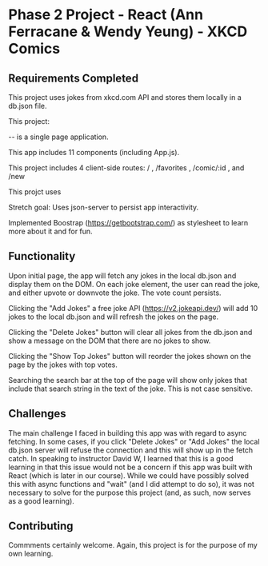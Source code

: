 # Phase 2 Project - React (Ann Ferracane & Wendy Yeung) - XKCD Comics

## Requirements Completed

This project uses jokes from xkcd.com API and stores them locally in a db.json file.

This project:

-- is a single page application.

This app includes 11 components (including App.js).

This project includes 4 client-side routes: / , /favorites , /comic/:id , and /new

This projct uses 

Stretch goal: Uses json-server to persist app interactivity.

Implemented Boostrap (https://getbootstrap.com/) as stylesheet to learn more about it and for fun.

## Functionality

Upon initial page, the app will fetch any jokes in the local db.json and display them on the DOM. On each joke element, the user can read the joke, and either upvote or downvote the joke. The vote count persists. 

Clicking the "Add Jokes" a free joke API (https://v2.jokeapi.dev/) will add 10 jokes to the local db.json and will refresh the jokes on the page.

Clicking the "Delete Jokes" button will clear all jokes from the db.json and show a message on the DOM that there are no jokes to show.

Clicking the "Show Top Jokes" button will reorder the jokes shown on the page by the jokes with top votes.

Searching the search bar at the top of the page will show only jokes that include that search string in the text of the joke. This is not case sensitive.

## Challenges

The main challenge I faced in building this app was with regard to async fetching. In some cases, if you click "Delete Jokes" or "Add Jokes" the local db.json server will refuse the connection and this will show up in the fetch catch. In speaking to instructor David W, I learned that this is a good learning in that this issue would not be a concern if this app was built with React (which is later in our course). While we could have possibly solved this with async functions and "wait" (and I did attempt to do so), it was not necessary to solve for the purpose this project (and, as such, now serves as a good learning).

## Contributing

Commments certainly welcome. Again, this project is for the purpose of my own learning.